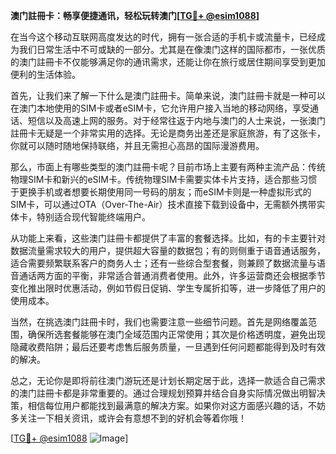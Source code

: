**澳门註冊卡：畅享便捷通讯，轻松玩转澳门[[TG💪+ @esim1088](https://t.me/s/esim1088)]**

在当今这个移动互联网高度发达的时代，拥有一张合适的手机卡或流量卡，已经成为我们日常生活中不可或缺的一部分。尤其是在像澳门这样的国际都市，一张优质的澳门註冊卡不仅能够满足你的通讯需求，还能让你在旅行或居住期间享受到更加便利的生活体验。

首先，让我们来了解一下什么是澳门註冊卡。简单来说，澳门註冊卡就是一种可以在澳门本地使用的SIM卡或者eSIM卡，它允许用户接入当地的移动网络，享受通话、短信以及高速上网的服务。对于经常往返于内地与澳门的人士来说，一张澳门註冊卡无疑是一个非常实用的选择。无论是商务出差还是家庭旅游，有了这张卡，你就可以随时随地保持联络，并且无需担心高昂的国际漫游费用。

那么，市面上有哪些类型的澳门註冊卡呢？目前市场上主要有两种主流产品：传统物理SIM卡和新兴的eSIM卡。传统物理SIM卡需要实体卡片支持，适合那些习惯于更换手机或者想要长期使用同一号码的朋友；而eSIM卡则是一种虚拟形式的SIM卡，可以通过OTA（Over-The-Air）技术直接下载到设备中，无需额外携带实体卡，特别适合现代智能终端用户。

从功能上来看，这些澳门註冊卡都提供了丰富的套餐选择。比如，有的卡主要针对数据流量需求较大的用户，提供超大容量的数据包；有的则侧重于语音通话服务，适合需要频繁联系客户的商务人士；还有一些综合型套餐，则兼顾了数据流量与语音通话两方面的平衡，非常适合普通消费者使用。此外，许多运营商还会根据季节变化推出限时优惠活动，例如节假日促销、学生专属折扣等，进一步降低了用户的使用成本。

当然，在挑选澳门註冊卡时，我们也需要注意一些细节问题。首先是网络覆盖范围，确保所选套餐能够在澳门全域范围内正常使用；其次是价格透明度，避免出现隐藏收费陷阱；最后还要考虑售后服务质量，一旦遇到任何问题都能得到及时有效的解决。

总之，无论你是即将前往澳门游玩还是计划长期定居于此，选择一款适合自己需求的澳门註冊卡都是非常重要的。通过合理规划预算并结合自身实际情况做出明智决策，相信每位用户都能找到最满意的解决方案。如果你对这方面感兴趣的话，不妨多关注一下相关资讯，或许会有意想不到的好机会等着你哦！

[[TG💪+ @esim1088](https://t.me/s/esim1088) ![Image](https://i.postimg.cc/4NQfJmqS/Snipaste-2025-05-13-00-14-12.png)]